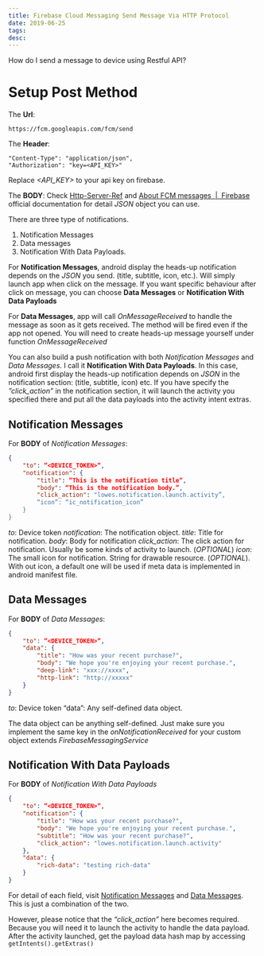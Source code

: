 ```yaml
---
title: Firebase Cloud Messaging Send Message Via HTTP Protocol
date: 2019-06-25
tags:
desc:
---
```


How do I send a message to device using Restful API?
<!--more-->

# Setup Post Method
The **Url**:
```
https://fcm.googleapis.com/fcm/send
```

The **Header**:
```
"Content-Type": "application/json",
"Authorization": "key=<API_KEY>"
```

Replace *<API_KEY>* to your api key on firebase.

The **BODY**:
Check [Http-Server-Ref](https://firebase.google.com/docs/cloud-messaging/http-server-ref) and [About FCM messages  |  Firebase](https://firebase.google.com/docs/cloud-messaging/concept-options#notifications_and_data_messages) official documentation for detail *JSON* object you can use.

There are three type of notifications.
1. Notification Messages
2. Data messages
3. Notification With Data Payloads.

For **Notification Messages**, android display the heads-up notification depends on the *JSON* you send. (title, subtitle, icon, etc.). Will simply launch app when click on the message. If you want specific behaviour after click on message, you can choose **Data Messages** or **Notification With Data Payloads**

For **Data Messages**, app will call *OnMessageReceived* to handle the message as soon as it gets received. The method will be fired even if the app not opened. You will need to create heads-up message yourself under function *OnMessageReceived*

You can also build a push notification with both *Notification Messages* and *Data Messages*. I call it **Notification With Data Payloads**. In this case, android first display the heads-up notification depends on *JSON* in the notification section: (title, subtitle, icon) etc. If you have specify the *”click_action”* in the notification section, it will launch the activity you specified there and put all the data payloads into the activity intent extras.

## Notification Messages
For **BODY** of *Notification Messages*:
```json
{
	"to": “<DEVICE_TOKEN>“,
	"notification": {
		"title": “This is the notification title“,
		"body": “This is the notification body.”,
		"click_action": "lowes.notification.launch.activity”,
		“icon”: “ic_notification_icon”
	}
}
```

*to*: Device token
*notification*: The notification object.
*title*: Title for notification.
*body*: Body for notification
*click_action*: The click action for notification. Usually be some kinds of activity to launch. (*OPTIONAL*)
*icon*: The small icon for notification. String for drawable resource. (*OPTIONAL*). With out icon, a default one will be used if meta data is implemented in android manifest file.

## Data Messages
For **BODY** of *Data Messages*:
```json
{
	"to": “<DEVICE_TOKEN>“,
	"data": {
		"title": "How was your recent purchase?",
		"body": "We hope you're enjoying your recent purchase.",
		"deep-link": "xxx://xxxx",
		"http-link": "http://xxxxx"
	}
}
```

*to*: Device token
“data”: Any self-defined data object.

The data object can be anything self-defined. Just make sure you implement the same key in the *onNotificationReceived* for your custom object extends *FirebaseMessagingService*

## Notification With Data Payloads
For **BODY** of *Notification With Data Payloads*
```json
{
	"to": “<DEVICE_TOKEN>“,
	"notification": {
		"title": "How was your recent purchase?",
		"body": "We hope you're enjoying your recent purchase.",
		"subtitle": "How was your recent purchase?",
		"click_action": "lowes.notification.launch.activity"
	},
	"data": {
		"rich-data": "testing rich-data"
	}
}
```

For detail of each field, visit [Notification Messages](bear://x-callback-url/open-note?id=0CD1A854-6756-4D64-9FA2-2B3924A30D90-77303-0000452D40E36C80&header=Notification%20Messages) and [Data Messages](bear://x-callback-url/open-note?id=0CD1A854-6756-4D64-9FA2-2B3924A30D90-77303-0000452D40E36C80&header=Data%20Messages). This is just a combination of the two.

However, please notice that the *“click_action”* here becomes required. Because you will need it to launch the activity to handle the data payload. After the activity launched, get the payload data hash map by accessing `getIntents().getExtras()`
